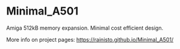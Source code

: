 # Minimal_A501
Amiga 512kB memory expansion. Minimal cost efficient design.

More info on project pages: https://rainisto.github.io/Minimal_A501/
